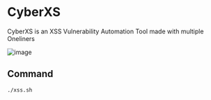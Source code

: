 # CyberXS
CyberXS is an XSS Vulnerability Automation Tool made with multiple Oneliners

![image](https://github.com/thecybertix/CyberXS/assets/83504162/7b43304a-580b-4cfd-8491-22e877a59043)

## Command

```
./xss.sh

```
